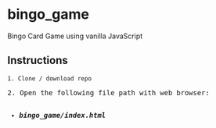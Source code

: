 # bingo_game

Bingo Card Game using vanilla JavaScript

Instructions
---

```
1. Clone / download repo
```

<pre>
2. Open the following file path with web browser:
 <ul><li><b><i>bingo_game/index.html</i></b></li></ul>
</pre>
